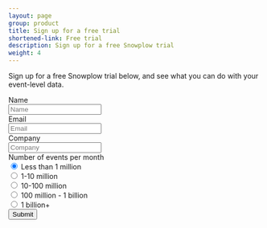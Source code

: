 ```yaml
---
layout: page
group: product
title: Sign up for a free trial
shortened-link: Free trial 
description: Sign up for a free Snowplow trial
weight: 4
---
```


Sign up for a free Snowplow trial below, and see what you can do with your event-level data.

<form class="form-horizontal">
	<div class="control-group">
		<label class="control-label" for="inputName">Name</label>
		<div class="controls">
			<input type="text" id="inputName" placeholder="Name">
		</div>
	</div>
	<div class="control-group">
		<label class="control-label" for="inputEmail">Email</label>
		<div class="controls">
			<input type="text" id="inputEmail" placeholder="Email">
		</div>
	</div>
	<div class="control-group">
		<label class="control-label" for="inputCompany">Company</label>
		<div class="controls">
			<input type="text" id="inputCompany" placeholder="Company">
		</div>
	</div>
	<div class="control-group">
		<label class="control-label" for="inputEventNumber">Number of events per month</label>
		<div class="controls">
			<div class="radio">
				<label>
					<input type="radio" name="inputEventsPerMonth" id="inputEventsPerMonth1" value="< 1 million" checked>
					Less than 1 million
				</label>
			</div>
			<div class="radio">
				<label>
					<input type="radio" name="inputEventsPerMonth" id="inputEventsPerMonth2" value="1 - 10 million">
					1-10 million
				</label>
			</div>
			<div class="radio">
				<label>
					<input type="radio" name="inputEventsPerMonth" id="inputEventsPerMonth3" value="10 - 100 million">
					10-100 million
				</label>
			</div>
			<div class="radio">
				<label>
					<input type="radio" name="inputEventsPerMonth" id="inputEventsPerMonth4" value="100 million - 1 billion">
					100 million - 1 billion
				</label>
			</div>
			<div class="radio">
				<label>
					<input type="radio" name="inputEventsPerMonth" id="inputEventsPerMonth4" value="100 million - 1 billion">
					1 billion+
				</label>
			</div>
		</div>
	</div>
	<div class="control-group">
		<div class="controls">
			<button type="submit" class="btn">Submit</button>
		</div>
	</div>
</form>